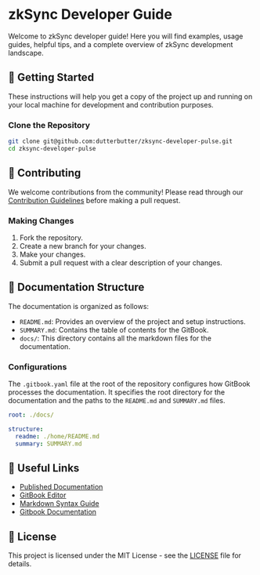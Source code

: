 # zkSync Developer Guide

Welcome to zkSync developer guide! Here you will find examples, usage guides, helpful tips, and a complete overview of zkSync development landscape.

## 🚀 Getting Started

These instructions will help you get a copy of the project up and running on your local machine for development and contribution purposes.

### Clone the Repository

```bash
git clone git@github.com:dutterbutter/zksync-developer-pulse.git
cd zksync-developer-pulse
```

## 📝 Contributing

We welcome contributions from the community! Please read through our [Contribution Guidelines](CONTRIBUTING.md) before making a pull request.

### Making Changes

1. Fork the repository.
2. Create a new branch for your changes.
3. Make your changes.
4. Submit a pull request with a clear description of your changes.

## 📖 Documentation Structure

The documentation is organized as follows:

- `README.md`: Provides an overview of the project and setup instructions.
- `SUMMARY.md`: Contains the table of contents for the GitBook.
- `docs/`: This directory contains all the markdown files for the documentation.

### Configurations

The `.gitbook.yaml` file at the root of the repository configures how GitBook processes the documentation. It specifies the root directory for the documentation and the paths to the `README.md` and `SUMMARY.md` files.

```yaml
root: ./docs/

structure:
  readme: ./home/README.md
  summary: SUMMARY.md

```

## 🔗 Useful Links

- [Published Documentation](https://your-gitbook-url.gitbook.io/project/)
- [GitBook Editor](https://app.gitbook.com/)
- [Markdown Syntax Guide](https://www.markdownguide.org/extended-syntax/)
- [Gitbook Documentation](https://docs.gitbook.com/)

## 📜 License

This project is licensed under the MIT License - see the [LICENSE](LICENSE) file for details.